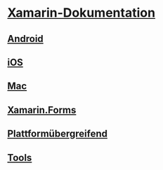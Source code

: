 # [Xamarin-Dokumentation](index.yml)
## [Android](android/index.yml)
## [iOS](ios/index.yml)
## [Mac](mac/index.yml)
## [Xamarin.Forms](xamarin-forms/index.yml)
## [Plattformübergreifend](cross-platform/index.yml)
## [Tools](tools/index.md)
